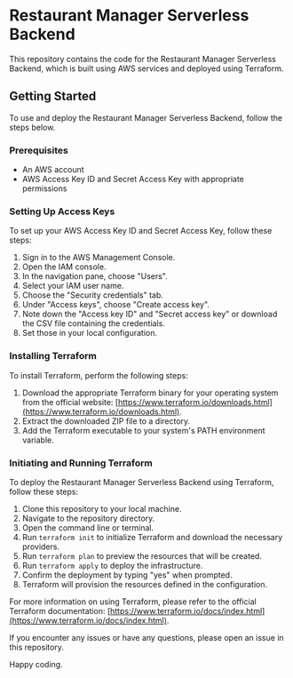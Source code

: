 # Restaurant Manager Serverless Backend

This repository contains the code for the Restaurant Manager Serverless Backend, which is built using AWS services and deployed using Terraform.

## Getting Started

To use and deploy the Restaurant Manager Serverless Backend, follow the steps below.

### Prerequisites

- An AWS account
- AWS Access Key ID and Secret Access Key with appropriate permissions

### Setting Up Access Keys

To set up your AWS Access Key ID and Secret Access Key, follow these steps:

1. Sign in to the AWS Management Console.
2. Open the IAM console.
3. In the navigation pane, choose "Users".
4. Select your IAM user name.
5. Choose the "Security credentials" tab.
6. Under "Access keys", choose "Create access key".
7. Note down the "Access key ID" and "Secret access key" or download the CSV file containing the credentials.
8. Set those in your local configuration.

### Installing Terraform

To install Terraform, perform the following steps:

1. Download the appropriate Terraform binary for your operating system from the official website: [https://www.terraform.io/downloads.html](https://www.terraform.io/downloads.html).
2. Extract the downloaded ZIP file to a directory.
3. Add the Terraform executable to your system's PATH environment variable.

### Initiating and Running Terraform

To deploy the Restaurant Manager Serverless Backend using Terraform, follow these steps:

1. Clone this repository to your local machine.
2. Navigate to the repository directory.
3. Open the command line or terminal.
4. Run ```terraform init``` to initialize Terraform and download the necessary providers.
5. Run ```terraform plan``` to preview the resources that will be created.
6. Run ```terraform apply``` to deploy the infrastructure.
7. Confirm the deployment by typing "yes" when prompted.
8. Terraform will provision the resources defined in the configuration.

For more information on using Terraform, please refer to the official Terraform documentation: [https://www.terraform.io/docs/index.html](https://www.terraform.io/docs/index.html).

If you encounter any issues or have any questions, please open an issue in this repository.

Happy coding.
